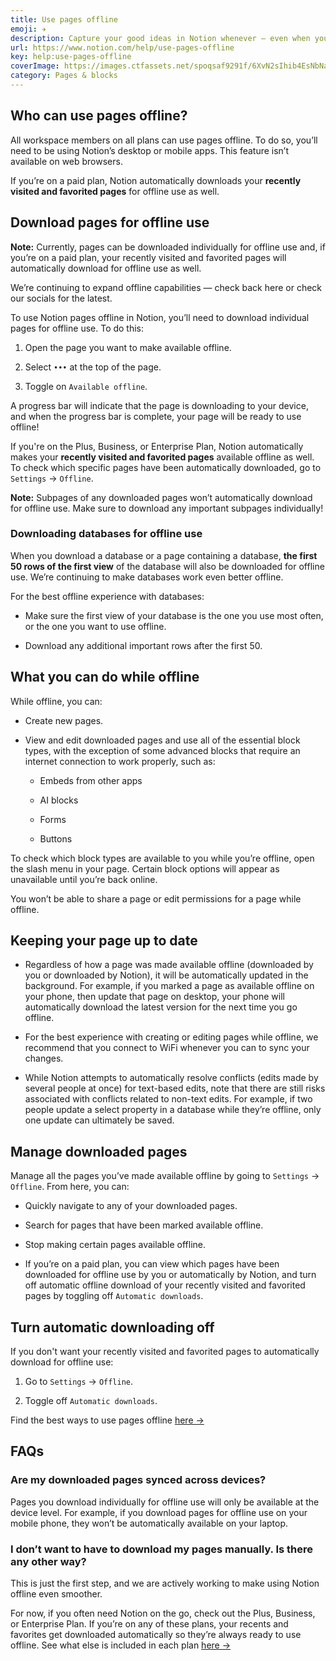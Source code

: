 ```yaml
---
title: Use pages offline
emoji: ✈️
description: Capture your good ideas in Notion whenever — even when you’re in offline mode ✈️
url: https://www.notion.com/help/use-pages-offline
key: help:use-pages-offline
coverImage: https://images.ctfassets.net/spoqsaf9291f/6XvN2sIhib4EsNbNakFnAN/22266bd88cd31fa5710366f874c26123/Time_Zones_Reference_Visuals.png
category: Pages & blocks
---
```


## Who can use pages offline?

All workspace members on all plans can use pages offline. To do so, you’ll need to be using Notion’s desktop or mobile apps. This feature isn’t available on web browsers.

If you’re on a paid plan, Notion automatically downloads your **recently visited and favorited pages** for offline use as well.

## Download pages for offline use

**Note:** Currently, pages can be downloaded individually for offline use and, if you’re on a paid plan, your recently visited and favorited pages will automatically download for offline use as well.

We’re continuing to expand offline capabilities — check back here or check our socials for the latest.

To use Notion pages offline in Notion, you’ll need to download individual pages for offline use. To do this:

1. Open the page you want to make available offline.

2. Select `•••` at the top of the page.

3. Toggle on `Available offline`.

A progress bar will indicate that the page is downloading to your device, and when the progress bar is complete, your page will be ready to use offline!

If you're on the Plus, Business, or Enterprise Plan, Notion automatically makes your **recently visited and favorited pages** available offline as well. To check which specific pages have been automatically downloaded, go to `Settings` → `Offline`.

**Note:** Subpages of any downloaded pages won’t automatically download for offline use. Make sure to download any important subpages individually!

### Downloading databases for offline use

When you download a database or a page containing a database, **the first 50 rows of the first view** of the database will also be downloaded for offline use. We’re continuing to make databases work even better offline.

For the best offline experience with databases:

* Make sure the first view of your database is the one you use most often, or the one you want to use offline.

* Download any additional important rows after the first 50.

## What you can do while offline

While offline, you can:

* Create new pages.

* View and edit downloaded pages and use all of the essential block types, with the exception of some advanced blocks that require an internet connection to work properly, such as:

  * Embeds from other apps

  * AI blocks

  * Forms

  * Buttons

To check which block types are available to you while you’re offline, open the slash menu in your page. Certain block options will appear as unavailable until you’re back online.

You won’t be able to share a page or edit permissions for a page while offline.

## Keeping your page up to date

* Regardless of how a page was made available offline (downloaded by you or downloaded by Notion), it will be automatically updated in the background. For example, if you marked a page as available offline on your phone, then update that page on desktop, your phone will automatically download the latest version for the next time you go offline.

* For the best experience with creating or editing pages while offline, we recommend that you connect to WiFi whenever you can to sync your changes.

* While Notion attempts to automatically resolve conflicts (edits made by several people at once) for text-based edits, note that there are still risks associated with conflicts related to non-text edits. For example, if two people update a select property in a database while they’re offline, only one update can ultimately be saved.

## Manage downloaded pages

Manage all the pages you’ve made available offline by going to `Settings` → `Offline`. From here, you can:

* Quickly navigate to any of your downloaded pages.

* Search for pages that have been marked available offline.

* Stop making certain pages available offline.

* If you’re on a paid plan, you can view which pages have been downloaded for offline use by you or automatically by Notion, and turn off automatic offline download of your recently visited and favorited pages by toggling off `Automatic downloads`.

## Turn automatic downloading off

If you don't want your recently visited and favorited pages to automatically download for offline use:

1. Go to `Settings` → `Offline`.

2. Toggle off `Automatic downloads`.

Find the best ways to use pages offline [here →](https://www.notion.com/help/guides/working-offline-in-notion-everything-you-need-to-know)


## FAQs

### Are my downloaded pages synced across devices?

Pages you download individually for offline use will only be available at the device level. For example, if you download pages for offline use on your mobile phone, they won’t be automatically available on your laptop.


### I don’t want to have to download my pages manually. Is there any other way?

This is just the first step, and we are actively working to make using Notion offline even smoother.

For now, if you often need Notion on the go, check out the Plus, Business, or Enterprise Plan. If you’re on any of these plans, your recents and favorites get downloaded automatically so they’re always ready to use offline. See what else is included in each plan [here →](https://www.notion.com/pricing)
